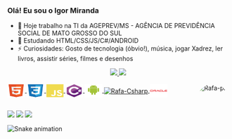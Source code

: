### Olá! Eu sou o Igor Miranda

- 🔭 Hoje trabalho na TI da AGEPREV/MS - AGÊNCIA DE PREVIDÊNCIA SOCIAL DE MATO GROSSO DO SUL
- 🌱 Estudando HTML/CSS/JS/C#/ANDROID
- ⚡ Curiosidades: Gosto de tecnologia (óbvio!), música, jogar Xadrez, ler livros, assistir séries, filmes e desenhos

<div align="center">
  <a href="https://github.com/IgorLimaMiranda">
  <img height="180em" src="https://github-readme-stats.vercel.app/api?username=IgorLimaMiranda&show_icons=true&theme=dark&include_all_commits=true&count_private=true"/>
  <img height="180em" src="https://github-readme-stats.vercel.app/api/top-langs/?username=IgorLimaMiranda&layout=compact&langs_count=7&theme=dark"/>
</div>
  
  </div>
<div style="display: inline_block"><br>
  <img align="center" alt="Rafa-HTML" height="30" width="40" src="https://raw.githubusercontent.com/devicons/devicon/master/icons/html5/html5-original.svg">
  <img align="center" alt="Rafa-CSS" height="30" width="40" src="https://raw.githubusercontent.com/devicons/devicon/master/icons/css3/css3-original.svg">
  <img align="center" alt="Rafa-Js" height="30" width="40" src="https://raw.githubusercontent.com/devicons/devicon/master/icons/javascript/javascript-plain.svg">
  <img align="center" alt="Rafa-Csharp" height="30" width="40" src="https://raw.githubusercontent.com/devicons/devicon/master/icons/csharp/csharp-original.svg">
  <img align="center" alt="Rafa-Csharp" height="30" width="40" src="https://raw.githubusercontent.com/devicons/devicon/master/icons/android/android-original-wordmark.svg">
  <img align="center" alt="Rafa-Csharp" height="30" width="40" src="http://upload.wikimedia.org/wikipedia/de/8/8c/Microsoft_SQL_Server_Logo.svg">
  <img align="center" alt="Rafa-Csharp" height="30" width="40" src="https://raw.githubusercontent.com/devicons/devicon/master/icons/oracle/oracle-original.svg">
  <img align="right" alt="Rafa-pic" height="150" style="border-radius:50px;" src="https://blog.unyleya.edu.br/wp-content/uploads/2020/03/giphy-33.gif">
</div>
  
  ##
  
  <div>
  <a href="https://www.linkedin.com/in/igor-miranda-programmer/" target="_blank"><img src="https://img.shields.io/badge/-LinkedIn-%230077B5?style=for-the-badge&logo=linkedin&logoColor=white" target="_blank"></a> 
  <a href = "mailto:ig.lm123@gmail.com"><img src="https://img.shields.io/badge/Gmail-D14836?style=for-the-badge&logo=gmail&logoColor=white" target="_blank"></a>
  <a href="https://api.whatsapp.com/send?phone=5567993030790&text=Oi!%20Voc%C3%AA%20viu%20meu%20perfil%20e%20gostaria%20de%20entrar%20em%20contato%20comigo%20para%20uma%20proposta%20de%20um%20projeto%20novo%3F" target="_blank"><img src="https://img.shields.io/badge/WhatsApp-25D366?style=for-the-badge&logo=whatsapp&logoColor=white" target="_blank"></a> 
  
![Snake animation](https://github.com/IgorLimaMiranda/IgorLimaMiranda/blob/output/github-contribution-grid-snake.svg)
</div>
